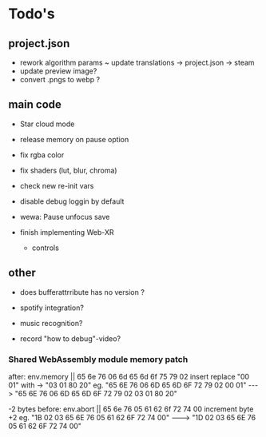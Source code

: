# Todo's

## project.json

-   rework algorithm params
    ~ update translations -> project.json -> steam
-   update preview image?
-   convert .pngs to webp ?

## main code

-   Star cloud mode
-   release memory on pause option

-   fix rgba color
-   fix shaders (lut, blur, chroma)
-   check new re-init vars
-   disable debug loggin by default
-   wewa: Pause unfocus save
-   finish implementing Web-XR
    -   controls

## other

-   does bufferattrribute has no version ?

-   spotify integration?
-   music recognition?
-   record "how to debug"-video?

### Shared WebAssembly module memory patch

after:
env.memory || 65 6e 76 06 6d 65 6d 6f 75 79 02
insert replace "00 01" with -> "03 01 80 20"
eg. "65 6E 76 06 6D 65 6D 6F 72 79 02 00 01" ---> "65 6E 76 06 6D 65 6D 6F 72 79 02 03 01 80 20"

-2 bytes before:
env.abort || 65 6e 76 05 61 62 6f 72 74 00
increment byte +2
eg. "1B 02 03 65 6E 76 05 61 62 6F 72 74 00" ---> "1D 02 03 65 6E 76 05 61 62 6F 72 74 00"
